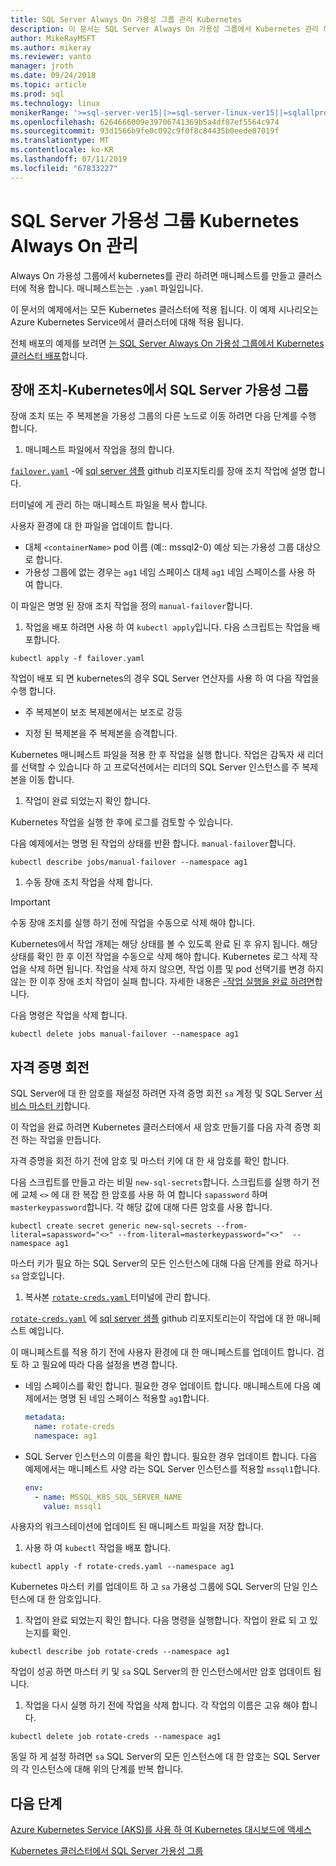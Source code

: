 ```yaml
---
title: SQL Server Always On 가용성 그룹 관리 Kubernetes
description: 이 문서는 SQL Server Always On 가용성 그룹에서 Kubernetes 관리 하는 방법에 설명 합니다.
author: MikeRayMSFT
ms.author: mikeray
ms.reviewer: vanto
manager: jroth
ms.date: 09/24/2018
ms.topic: article
ms.prod: sql
ms.technology: linux
monikerRange: '>=sql-server-ver15||>=sql-server-linux-ver15||=sqlallproducts-allversions'
ms.openlocfilehash: 6264666009e39706741369b5a4df87ef5564c974
ms.sourcegitcommit: 93d1566b9fe0c092c9f0f8c84435b0eede07019f
ms.translationtype: MT
ms.contentlocale: ko-KR
ms.lasthandoff: 07/11/2019
ms.locfileid: "67833227"
---
```

# <a name="manage-sql-server-always-on-availability-group-kubernetes"></a>SQL Server 가용성 그룹 Kubernetes Always On 관리

Always On 가용성 그룹에서 kubernetes를 관리 하려면 매니페스트를 만들고 클러스터에 적용 합니다. 매니페스트는는 `.yaml` 파일입니다.  

이 문서의 예제에서는 모든 Kubernetes 클러스터에 적용 됩니다. 이 예제 시나리오는 Azure Kubernetes Service에서 클러스터에 대해 적용 됩니다.

전체 배포의 예제를 보려면 [는 SQL Server Always On 가용성 그룹에서 Kubernetes 클러스터 배포](sql-server-linux-kubernetes-deploy.md)합니다.

## <a name="fail-over---sql-server-availability-group-on-kubernetes"></a>장애 조치-Kubernetes에서 SQL Server 가용성 그룹

장애 조치 또는 주 복제본을 가용성 그룹의 다른 노드로 이동 하려면 다음 단계를 수행 합니다.

1. 매니페스트 파일에서 작업을 정의 합니다.

  [`failover.yaml`](https://github.com/Microsoft/sql-server-samples/tree/master/samples/features/high%20availability/Kubernetes/sample-manifest-files/failover.yaml) -에 [sql server 샘플](https://github.com/Microsoft/sql-server-samples/tree/master/samples/features/high%20availability/Kubernetes/sample-manifest-files) github 리포지토리를 장애 조치 작업에 설명 합니다.

  터미널에 게 관리 하는 매니페스트 파일을 복사 합니다.

  사용자 환경에 대 한 파일을 업데이트 합니다.

  - 대체 `<containerName>` pod 이름 (예:: mssql2-0) 예상 되는 가용성 그룹 대상으로 합니다.
  - 가용성 그룹에 없는 경우는 `ag1` 네임 스페이스 대체 `ag1` 네임 스페이스를 사용 하 여 합니다.

  이 파일은 명명 된 장애 조치 작업을 정의 `manual-failover`합니다.

1. 작업을 배포 하려면 사용 하 여 `kubectl apply`입니다. 다음 스크립트는 작업을 배포합니다.

  ```azurecli
  kubectl apply -f failover.yaml
  ```

  작업이 배포 되 면 kubernetes의 경우 SQL Server 연산자를 사용 하 여 다음 작업을 수행 합니다.
  
  - 주 복제본이 보조 복제본에서는 보조로 강등
  
  - 지정 된 복제본을 주 복제본을 승격합니다.
  
  Kubernetes 매니페스트 파일을 적용 한 후 작업을 실행 합니다. 작업은 감독자 새 리더를 선택할 수 있습니다 하 고 프로덕션에서는 리더의 SQL Server 인스턴스를 주 복제본을 이동 합니다.

1. 작업이 완료 되었는지 확인 합니다.
  
  Kubernetes 작업을 실행 한 후에 로그를 검토할 수 있습니다.
  
  다음 예제에서는 명명 된 작업의 상태를 반환 합니다. `manual-failover`합니다.

  ```azurecli
  kubectl describe jobs/manual-failover --namespace ag1
  ```

1. 수동 장애 조치 작업을 삭제 합니다. 

  >[!IMPORTANT]
  >수동 장애 조치를 실행 하기 전에 작업을 수동으로 삭제 해야 합니다.
  > 
  >Kubernetes에서 작업 개체는 해당 상태를 볼 수 있도록 완료 된 후 유지 됩니다. 해당 상태를 확인 한 후 이전 작업을 수동으로 삭제 해야 합니다. Kubernetes 로그 삭제 작업을 삭제 하면 됩니다. 작업을 삭제 하지 않으면, 작업 이름 및 pod 선택기를 변경 하지 않는 한 이후 장애 조치 작업이 실패 합니다. 자세한 내용은 [-작업 실행을 완료 하려면](https://kubernetes.io/docs/concepts/workloads/controllers/jobs-run-to-completion/)합니다.

  다음 명령은 작업을 삭제 합니다.

  ```azurecli
  kubectl delete jobs manual-failover --namespace ag1
  ```

## <a name="rotate-credentials"></a>자격 증명 회전

SQL Server에 대 한 암호를 재설정 하려면 자격 증명 회전 `sa` 계정 및 SQL Server [서비스 마스터 키](../relational-databases/security/encryption/service-master-key.md)합니다. 

이 작업을 완료 하려면 Kubernetes 클러스터에서 새 암호 만들기를 다음 자격 증명 회전 하는 작업을 만듭니다.

자격 증명을 회전 하기 전에 암호 및 마스터 키에 대 한 새 암호를 확인 합니다.

다음 스크립트를 만들고 라는 비밀 `new-sql-secrets`합니다. 스크립트를 실행 하기 전에 교체 `<>` 에 대 한 복잡 한 암호를 사용 하 여 합니다 `sapassword` 하며 `masterkeypassword`합니다. 각 해당 값에 대해 다른 암호를 사용 합니다.

```azurecli
kubectl create secret generic new-sql-secrets --from-literal=sapassword="<>" --from-literal=masterkeypassword="<>"  --namespace ag1
```

마스터 키가 필요 하는 SQL Server의 모든 인스턴스에 대해 다음 단계를 완료 하거나 `sa` 암호입니다.

1. 복사본 [ `rotate-creds.yaml` ](https://github.com/Microsoft/sql-server-samples/blob/master/samples/features/high%20availability/Kubernetes/sample-manifest-files/rotate-creds.yaml) 터미널에 관리 합니다.

  [`rotate-creds.yaml`](https://github.com/Microsoft/sql-server-samples/blob/master/samples/features/high%20availability/Kubernetes/sample-manifest-files/rotate-creds.yaml) 에 [sql server 샘플](https://github.com/Microsoft/sql-server-samples/tree/master/samples/features/high%20availability/Kubernetes/sample-deployment-script/) github 리포지토리는이 작업에 대 한 매니페스트 예입니다.

  이 매니페스트를 적용 하기 전에 사용자 환경에 대 한 매니페스트를 업데이트 합니다. 검토 하 고 필요에 따라 다음 설정을 변경 합니다.

  - 네임 스페이스를 확인 합니다. 필요한 경우 업데이트 합니다. 매니페스트에 다음 예제에서는 명명 된 네임 스페이스 적용할 `ag1`합니다.

    ```yaml
    metadata:
      name: rotate-creds
      namespace: ag1
    ```

  - SQL Server 인스턴스의 이름을 확인 합니다. 필요한 경우 업데이트 합니다. 다음 예제에서는 매니페스트 사양 라는 SQL Server 인스턴스를 적용할 `mssql1`합니다.

    ```yaml
    env:
      - name: MSSQL_K8S_SQL_SERVER_NAME
        value: mssql1
    ```

  사용자의 워크스테이션에 업데이트 된 매니페스트 파일을 저장 합니다.

1. 사용 하 여 `kubectl` 작업을 배포 합니다.

  ```azurecli
  kubectl apply -f rotate-creds.yaml --namespace ag1
  ```

  Kubernetes 마스터 키를 업데이트 하 고 `sa` 가용성 그룹에 SQL Server의 단일 인스턴스에 대 한 암호입니다.

1. 작업이 완료 되었는지 확인 합니다. 다음 명령을 실행합니다. 작업이 완료 되 고 있는지를 확인. 

  ```azcli
  kubectl describe job rotate-creds --namespace ag1
  ```

  작업이 성공 하면 마스터 키 및 `sa` SQL Server의 한 인스턴스에서만 암호 업데이트 됩니다.


1. 작업을 다시 실행 하기 전에 작업을 삭제 합니다. 각 작업의 이름은 고유 해야 합니다.

  ```azurecli
  kubectl delete job rotate-creds --namespace ag1
  ```

동일 하 게 설정 하려면 `sa` SQL Server의 모든 인스턴스에 대 한 암호는 SQL Server의 각 인스턴스에 대해 위의 단계를 반복 합니다.

## <a name="next-steps"></a>다음 단계

[Azure Kubernetes Service (AKS)를 사용 하 여 Kubernetes 대시보드에 액세스](https://docs.microsoft.com/azure/aks/kubernetes-dashboard)

[Kubernetes 클러스터에서 SQL Server 가용성 그룹](sql-server-ag-kubernetes.md)

